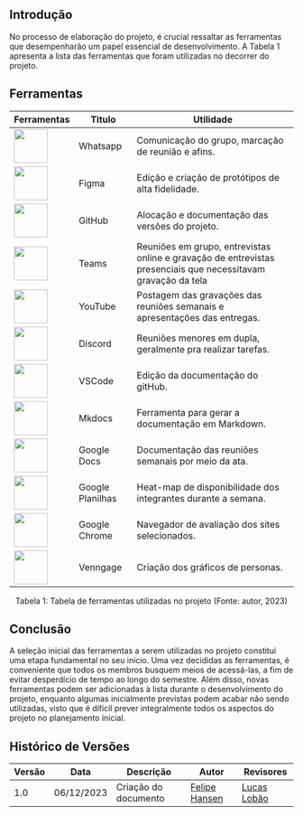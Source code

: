 ## Introdução

No processo de elaboração do projeto, é crucial ressaltar as ferramentas que desempenharão um papel essencial de desenvolvimento. A Tabela 1 apresenta a lista das ferramentas que foram utilizadas no decorrer do projeto.

## Ferramentas

| Ferramentas   | Titulo                | Utilidade |
|--------------|-----------------------|-------------|
| <img src="https://i.pinimg.com/564x/e6/85/55/e685555d3879dd2407d668086ee7208a.jpg" width=60>   | Whatsapp | Comunicação do grupo, marcação de reunião e afins. |
| <img src="https://i.pinimg.com/564x/17/06/c9/1706c9f16bd08eb5e03f1df3e0a94a1c.jpg" width=60>   | Figma | Edição e criação de protótipos de alta fidelidade. |
| <img src="https://i.pinimg.com/564x/f9/a6/12/f9a6129b0d10fd385e85a8cc50e25e15.jpg" width=60>   | GitHub | Alocação e documentação das versões do projeto. |
| <img src="https://i.pinimg.com/564x/7f/2d/ec/7f2deca4b7b1b4821d04bc274f6d5952.jpg" width=60>   | Teams | Reuniões em grupo, entrevistas online e gravação de entrevistas presenciais que necessitavam gravação da tela |
| <img src="https://i.pinimg.com/564x/9c/d5/00/9cd500ccd6f558737c0d7f40773ec592.jpg" width=60>   | YouTube | Postagem das gravações das reuniões semanais e apresentações das entregas. |
| <img src="https://i.pinimg.com/736x/3c/01/4a/3c014a1bf0cd1f1f2afe8f1d777c3f7a.jpg" width=60>   | Discord | Reuniões menores em dupla, geralmente pra realizar tarefas. |
| <img src="https://i.pinimg.com/564x/60/b9/04/60b904c289a5efab59301fbede03dc84.jpg" width=60>   | VSCode | Edição da documentação do gitHub. |
| <img src="https://gdm-catalog-fmapi-prod.imgix.net/ProductLogo/37521c65-4bd8-44fb-ac25-f80bbe193828.png?auto=format,compress&size=150" width=60>   | Mkdocs | Ferramenta para gerar a documentação em Markdown. |
| <img src="https://upload.wikimedia.org/wikipedia/commons/thumb/0/01/Google_Docs_logo_%282014-2020%29.svg/47px-Google_Docs_logo_%282014-2020%29.svg.png?20220322143607" width=60>   | Google Docs | Documentação das reuniões semanais por meio da ata. |
| <img src="https://upload.wikimedia.org/wikipedia/commons/3/30/Google_Sheets_logo_%282014-2020%29.svg" width=60>   | Google Planilhas | Heat-map de disponibilidade dos integrantes durante a semana. |
| <img src="https://upload.wikimedia.org/wikipedia/commons/e/e1/Google_Chrome_icon_%28February_2022%29.svg" width=60>   | Google Chrome | Navegador de avaliação dos sites selecionados. |
| <img src="https://infograph.venngage.com/media/v2_img/logo_blue.svg" width=60>   | Venngage | Criação dos gráficos de personas. |

<div style= "text-align: center">
    <p>Tabela 1: Tabela de ferramentas utilizadas no projeto (Fonte: autor, 2023)</p> 
</div>

## Conclusão 

A seleção inicial das ferramentas a serem utilizadas no projeto constitui uma etapa fundamental no seu início. Uma vez decididas as ferramentas, é conveniente que todos os membros busquem meios de acessá-las, a fim de evitar desperdício de tempo ao longo do semestre. Além disso, novas ferramentas podem ser adicionadas à lista durante o desenvolvimento do projeto, enquanto algumas inicialmente previstas podem acabar não sendo utilizadas, visto que é difícil prever integralmente todos os aspectos do projeto no planejamento inicial.

## Histórico de Versões
Versão | Data       | Descrição                             | Autor                         | Revisores                         |
| ------ | ---------- | --------------------------------------- | ----------------------------- | ----------------------------- |
|    1.0   |   06/12/2023   |   Criação do documento |  [Felipe Hansen](https://github.com/FHansen98)| [Lucas Lobão](https://github.com/lucaslobao-18)|